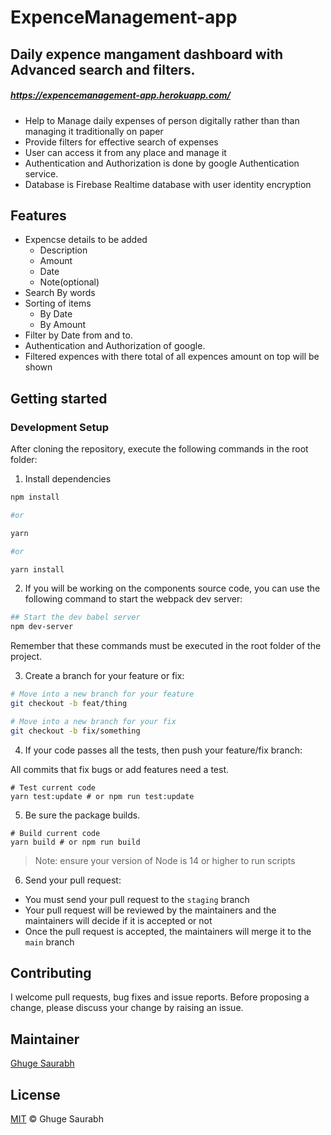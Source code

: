 # ExpenceManagement-app
## Daily expence mangament dashboard with Advanced search and filters.  
##### https://expencemanagement-app.herokuapp.com/


- Help to Manage daily expenses of person digitally rather than than managing it traditionally on paper
- Provide filters for effective search of expenses 
- User can access it from any place and manage it
- Authentication and Authorization is done by google Authentication service.
- Database is Firebase Realtime database with user identity encryption

## Features
  - Expencse details to be added    
    -  Description 
    -  Amount
    -  Date
    -  Note(optional)
  - Search By words 
  - Sorting of items
    - By Date
    - By Amount   
  - Filter by Date from and to.
  - Authentication and Authorization of google.
  - Filtered expences with there total of all expences amount on top will be shown


## Getting started
### Development Setup

After cloning the repository, execute the following commands in the root folder:

1. Install dependencies

```bash
npm install 

#or

yarn

#or

yarn install
```
2. If you will be working on the components source code, you can use the following command to start the webpack dev server:

```bash
## Start the dev babel server 
npm dev-server

```


Remember that these commands must be executed in the root folder of the project.

3. Create a branch for your feature or fix:

```bash
# Move into a new branch for your feature
git checkout -b feat/thing
```

```bash
# Move into a new branch for your fix
git checkout -b fix/something
```

4. If your code passes all the tests, then push your feature/fix branch:

All commits that fix bugs or add features need a test.

```
# Test current code
yarn test:update # or npm run test:update

```

5. Be sure the package builds.

```
# Build current code
yarn build # or npm run build
```

> Note: ensure your version of Node is 14 or higher to run scripts

6. Send your pull request:

- You must send your pull request to the `staging` branch
- Your pull request will be reviewed by the maintainers and the maintainers will decide if it is accepted or not
- Once the pull request is accepted, the maintainers will merge it to the `main` branch

## Contributing
I welcome pull requests, bug fixes and issue reports. Before proposing a change, please discuss your change by raising an issue.

## Maintainer 

[Ghuge Saurabh](https://www.linkedin.com/in/saurabh-ghuge-02a681176/)

## License

[MIT](LICENSE) © Ghuge Saurabh
